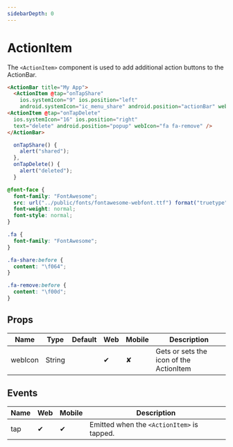 ```yaml
---
sidebarDepth: 0
---
```


# ActionItem

The `<ActionItem>` component is used to add additional action buttons to the ActionBar.

<DocExampleBox codeBox="https://codesandbox.io/s/ooqn530l26?module=%2Fsrc%2FApp.vue">

```html
<ActionBar title="My App">
  <ActionItem @tap="onTapShare"
    ios.systemIcon="9" ios.position="left"
    android.systemIcon="ic_menu_share" android.position="actionBar" webIcon="fa fa-share" />
<ActionItem @tap="onTapDelete"
  ios.systemIcon="16" ios.position="right"
  text="delete" android.position="popup" webIcon="fa fa-remove" />
</ActionBar>
```

```js
  onTapShare() {
    alert("shared");
  },
  onTapDelete() {
    alert("deleted");
  }
```

```scss
@font-face {
  font-family: "FontAwesome";
  src: url("../public/fonts/fontawesome-webfont.ttf") format("truetype");
  font-weight: normal;
  font-style: normal;
}

.fa {
  font-family: "FontAwesome";
}

.fa-share:before {
  content: "\f064";
}

.fa-remove:before {
  content: "\f00d";
}
```

<ActionItemDoc />
</DocExampleBox>

## Props

| Name    | Type   | Default | Web | Mobile | Description |
| ------- | ------ | ------- | --- | ------ | ----------- |
| webIcon | String |         | ✔   | ✘      | Gets or sets the icon of the ActionItem |

## Events

| Name | Web | Mobile | Description |
| ---- | --- | ------ | ----------- |
| tap  | ✔   | ✔      | Emitted when the `<ActionItem>` is tapped.


